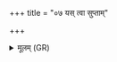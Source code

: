 +++
title = "०७ यस् त्वा सुप्ताम्"

+++
<details><summary>मूलम् (GR)</summary>

यस् त्वा सुप्तां त्सरति +++(Bhatt. carati)+++  
यश् च दिप्सति जाग्रतीम् । +++(Bhatt. jāgratīḥ)+++  
छायाम् इव प्र तान् सूर्यः +++(Bhatt. tāṃ)+++  
परिक्रामम् अनीनशत् ॥
</details>